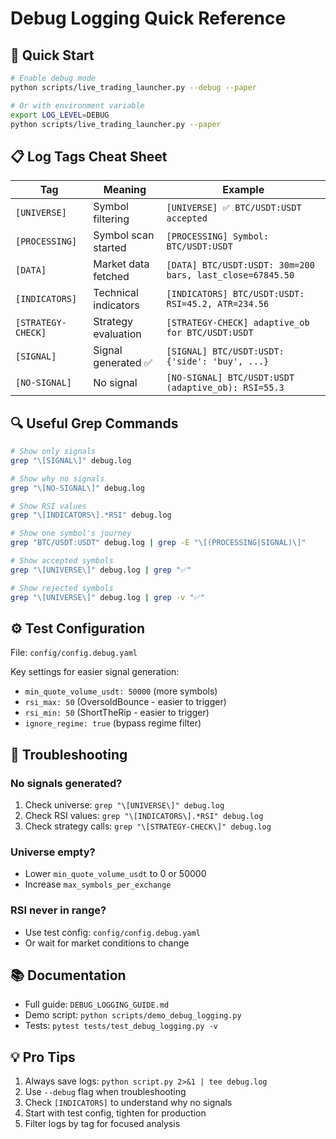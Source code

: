 # Debug Logging Quick Reference

## 🚀 Quick Start

```bash
# Enable debug mode
python scripts/live_trading_launcher.py --debug --paper

# Or with environment variable
export LOG_LEVEL=DEBUG
python scripts/live_trading_launcher.py --paper
```

## 📋 Log Tags Cheat Sheet

| Tag | Meaning | Example |
|-----|---------|---------|
| `[UNIVERSE]` | Symbol filtering | `[UNIVERSE] ✅ BTC/USDT:USDT accepted` |
| `[PROCESSING]` | Symbol scan started | `[PROCESSING] Symbol: BTC/USDT:USDT` |
| `[DATA]` | Market data fetched | `[DATA] BTC/USDT:USDT: 30m=200 bars, last_close=67845.50` |
| `[INDICATORS]` | Technical indicators | `[INDICATORS] BTC/USDT:USDT: RSI=45.2, ATR=234.56` |
| `[STRATEGY-CHECK]` | Strategy evaluation | `[STRATEGY-CHECK] adaptive_ob for BTC/USDT:USDT` |
| `[SIGNAL]` | Signal generated ✅ | `[SIGNAL] BTC/USDT:USDT: {'side': 'buy', ...}` |
| `[NO-SIGNAL]` | No signal | `[NO-SIGNAL] BTC/USDT:USDT (adaptive_ob): RSI=55.3` |

## 🔍 Useful Grep Commands

```bash
# Show only signals
grep "\[SIGNAL\]" debug.log

# Show why no signals
grep "\[NO-SIGNAL\]" debug.log

# Show RSI values
grep "\[INDICATORS\].*RSI" debug.log

# Show one symbol's journey
grep "BTC/USDT:USDT" debug.log | grep -E "\[(PROCESSING|SIGNAL)\]"

# Show accepted symbols
grep "\[UNIVERSE\]" debug.log | grep "✅"

# Show rejected symbols
grep "\[UNIVERSE\]" debug.log | grep -v "✅"
```

## ⚙️ Test Configuration

File: `config/config.debug.yaml`

Key settings for easier signal generation:
- `min_quote_volume_usdt: 50000` (more symbols)
- `rsi_max: 50` (OversoldBounce - easier to trigger)
- `rsi_min: 50` (ShortTheRip - easier to trigger)
- `ignore_regime: true` (bypass regime filter)

## 🐛 Troubleshooting

### No signals generated?
1. Check universe: `grep "\[UNIVERSE\]" debug.log`
2. Check RSI values: `grep "\[INDICATORS\].*RSI" debug.log`
3. Check strategy calls: `grep "\[STRATEGY-CHECK\]" debug.log`

### Universe empty?
- Lower `min_quote_volume_usdt` to 0 or 50000
- Increase `max_symbols_per_exchange`

### RSI never in range?
- Use test config: `config/config.debug.yaml`
- Or wait for market conditions to change

## 📚 Documentation

- Full guide: `DEBUG_LOGGING_GUIDE.md`
- Demo script: `python scripts/demo_debug_logging.py`
- Tests: `pytest tests/test_debug_logging.py -v`

## 💡 Pro Tips

1. Always save logs: `python script.py 2>&1 | tee debug.log`
2. Use `--debug` flag when troubleshooting
3. Check `[INDICATORS]` to understand why no signals
4. Start with test config, tighten for production
5. Filter logs by tag for focused analysis
